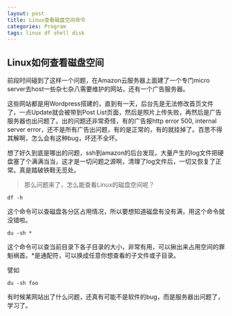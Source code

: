 ```yaml
---
layout: post
title: Linux查看磁盘空间命令
categories: Program
tags: linux df shell disk
---
```


## Linux如何查看磁盘空间

前段时间碰到了这样一个问题，在Amazon云服务器上面建了一个专门micro server去host一些杂七杂八需要维护的网站，还有一个广告服务器。

这些网站都是用Wordpress搭建的，直到有一天，后台先是无法修改首页文件了，一点Update就会被带到Post List页面，然后是照片上传失败，再然后是广告服务器也出问题了。出的问题还非常奇怪，有的广告报http error 500, internal server error，还不是所有广告出问题，有的是正常的，有的就挂掉了。百思不得其解啊，怎么会有这种bug，坏还不全坏。

想了好久到底是哪出的问题，ssh到amazon的后台发现，大量产生的log文件把硬盘塞了个满满当当，这才是一切问题之源啊，清理了log文件后，一切又恢复了正常。真是踏破铁鞋无觅处。

> 那么问题来了，怎么能查看Linux的磁盘空间呢？

    df -h

这个命令可以查磁盘各分区占用情况，所以要想知道磁盘有没有满，用这个命令就没错啦。

    du -sh *

这个命令可以查当前目录下各子目录的大小，非常有用，可以揪出来占用空间的罪魁祸首。*是通配符，可以换成任意你想查看的子文件或子目录。

譬如

    du -sh foo

有时候某网站出了什么问题，还真有可能不是软件的bug，而是服务器出问题了，学习了。